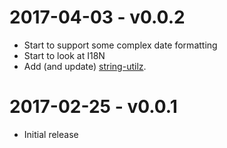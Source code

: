 # 2017-04-03 - v0.0.2
- Start to support some complex date formatting
- Start to look at I18N
- Add (and update) [string-utilz](https://github.com/MaddHacker/string-utilz).

# 2017-02-25 - v0.0.1
- Initial release